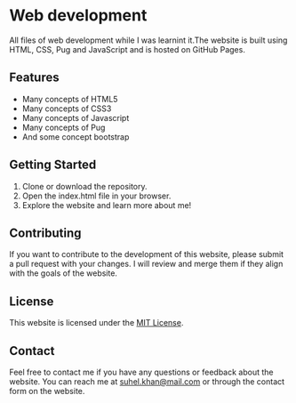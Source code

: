 # Web development 
All files of web development while I was learnint it.The website is built using HTML, CSS, Pug and JavaScript and is hosted on GitHub Pages.

## Features
- Many concepts of HTML5
- Many concepts of CSS3
- Many concepts of Javascript
- Many concepts of Pug
- And some concept bootstrap 




## Getting Started
1. Clone or download the repository.
2. Open the index.html file in your browser.
3. Explore the website and learn more about me!

## Contributing
If you want to contribute to the development of this website, please submit a pull request with your changes. I will review and merge them if they align with the goals of the website.

## License
This website is licensed under the [MIT License](https://github.com/moonLight-7k/All_Web__Dev/blob/main/LICENSE).

## Contact
Feel free to contact me if you have any questions or feedback about the website. You can reach me at [suhel.khan@mail.com](mailto:suhel.khan@mail.com) or through the contact form on the website.


